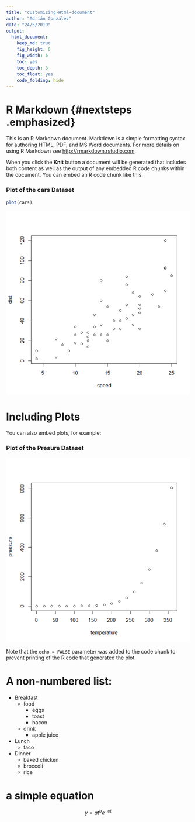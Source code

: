```yaml
---
title: "customizing-Html-document"
author: "Adrián González"
date: "24/5/2019"
output: 
  html_document:
    keep_md: true 
    fig_height: 6
    fig_width: 6
    toc: yes
    toc_depth: 3
    toc_float: yes
    code_folding: hide
---
```




# R Markdown {#nextsteps .emphasized}

This is an R Markdown document. Markdown is a simple formatting syntax for authoring HTML, PDF, and MS Word documents. For more details on using R Markdown see <http://rmarkdown.rstudio.com>.

When you click the **Knit** button a document will be generated that includes both content as well as the output of any embedded R code chunks within the document. You can embed an R code chunk like this:

### Plot of the cars Dataset


```r
plot(cars)
```

![](index_files/figure-html/cars-1.png)<!-- -->

# Including Plots

You can also embed plots, for example:

### Plot of the Presure Dataset

![](index_files/figure-html/pressure-1.png)<!-- -->

Note that the `echo = FALSE` parameter was added to the code chunk to prevent printing of the R code that generated the plot.

# A non-numbered list:

* Breakfast
    - food
         + eggs
         + toast
         + bacon
     - drink
         + apple juice
* Lunch
    - taco
* Dinner
    - baked chicken
    - broccoli
    - rice

# a simple equation

$$y=at^{b}e^{-ct}$$
